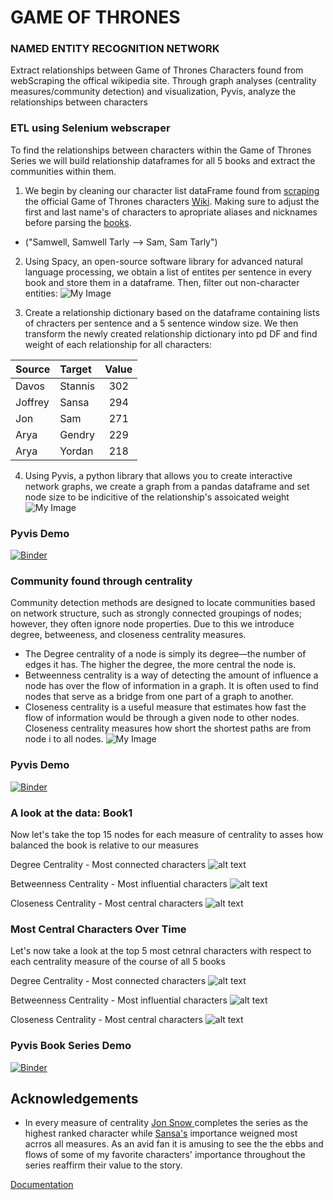 # GAME OF THRONES
### NAMED ENTITY RECOGNITION NETWORK

Extract relationships between Game of Thrones Characters found from webScraping the offical wikipedia site. Through graph analyses (centrality measures/community detection) and visualization, Pyvis, analyze the relationships between characters


### ETL using Selenium webscraper
To find the relationships between characters within the Game of Thrones Series we will build relationship dataframes for all 5 books and extract the communities within them.

1. We begin by cleaning our character list dataFrame found from [scraping](https://github.com/bmar97/Game-of-Thrones-NueralNet/blob/main/WebScraper_ETL.ipynb) the official Game of Thrones characters [Wiki](https://en.wikipedia.org/wiki/List_of_Game_of_Thrones_characters). Making sure to adjust the first and last name's of characters to apropriate aliases and nicknames before parsing the [books](https://github.com/bmar97/Game-of-Thrones-Network/tree/main/data).
- ("Samwell, Samwell Tarly --> Sam, Sam Tarly") 

2. Using Spacy, an open-source software library for advanced natural language processing, we obtain a list of entites per sentence in every book and store them in a dataframe. Then, filter out non-character entities:
![My Image](https://github.com/bmar97/Game-of-Thrones-NueralNet/blob/main/images/book_filter.png?raw=true)

3. Create a relationship dictionary based on the dataframe containing lists of chracters per sentence and a 5 sentence window size. We then transform the newly created relationship dictionary into pd DF and find weight of each relationship for all characters:

| Source| Target | Value |
| :--- | :--- | :---: |
| Davos | Stannis | 302 |
| Joffrey | Sansa | 294 |
| Jon | Sam | 271 |
| Arya | Gendry | 229 |
| Arya | Yordan | 218 |

4. Using Pyvis, a python library that allows you to create interactive network graphs, we create a graph from a pandas dataframe and set node size to be indicitive of the relationship's assoicated weight 
![My Image](https://github.com/bmar97/Game-of-Thrones-NueralNet/blob/main/images/pyvis_demo.png?raw=true)


### **Pyvis Demo**
[![Binder](https://mybinder.org/badge_logo.svg)](https://mybinder.org/v2/gh/bmar97/Game-of-Thrones-NueralNet/HEAD?labpath=Pyvis_Graph_Demo.ipynb)
### Community found through centrality 
Community detection methods are designed to locate communities based on network structure, such as strongly connected groupings of nodes; however, they often ignore node properties. Due to this we introduce degree, betweeness, and closeness centrality measures.
- The Degree centrality of a node is simply its degree—the number of edges it has. The higher the degree, the more central the node is.
- Betweenness centrality is a way of detecting the amount of influence a node has over the flow of information in a graph. It is often used to find nodes that serve as a bridge from one part of a graph to another.
- Closeness centrality is a useful measure that estimates how fast the flow of information would be through a given node to other nodes. Closeness centrality measures how short the shortest paths are from node i to all nodes.
![My Image](https://github.com/bmar97/Game-of-Thrones-NueralNet/blob/main/images/pyvisCD_demo.png?raw=true)


### **Pyvis Demo**
[![Binder](https://mybinder.org/badge_logo.svg)](https://mybinder.org/v2/gh/bmar97/Game-of-Thrones-NueralNet/HEAD?labpath=Community_Detecion.ipynb)
### A look at the data: Book1
Now let's take the top 15 nodes for each measure of centrality to asses how balanced the book is relative to our measures

Degree Centrality - Most connected characters
![alt text](https://github.com/bmar97/Game-of-Thrones-NueralNet/blob/main/images/degree_centrality.png?raw=true)

Betweenness Centrality - Most influential characters 
![alt text](https://github.com/bmar97/Game-of-Thrones-NueralNet/blob/main/images/betweenness_centrality.png?raw=true)

Closeness Centrality - Most central characters
![alt text](https://github.com/bmar97/Game-of-Thrones-NueralNet/blob/main/images/closeness_centrality.png?raw=true)

### Most Central Characters Over Time
Let's now take a look at the top 5 most cetnral characters with respect to each centrality measure of the course of all 5 books

Degree Centrality - Most connected characters
![alt text](https://github.com/bmar97/Game-of-Thrones-NueralNet/blob/main/images/degree_ovt.png?raw=true)

Betweenness Centrality - Most influential characters 
![alt text](https://github.com/bmar97/Game-of-Thrones-NueralNet/blob/main/images/betweenness_ovt.png?raw=true)

Closeness Centrality - Most central characters
![alt text](https://github.com/bmar97/Game-of-Thrones-NueralNet/blob/main/images/closeness_ovt.png?raw=true)

### **Pyvis Book Series Demo**
[![Binder](https://mybinder.org/badge_logo.svg)](https://mybinder.org/v2/gh/bmar97/Game-of-Thrones-NueralNet/main?labpath=Centrality_ovt.ipynb)
## Acknowledgements

 - In every measure of centrality [Jon Snow ](https://en.wikipedia.org/wiki/Jon_Snow_(character)) completes the series as the highest ranked character while [Sansa's](https://en.wikipedia.org/wiki/Sansa_Stark) importance weigned most acrros all measures. As an avid fan it is amusing to see the the ebbs and flows of some of my favorite characters' importance throughout the series reaffirm their value to the story. 

[Documentation](https://github.com/bmar97/Game-of-Thrones-NueralNet/blob/main/code/functions.py)

